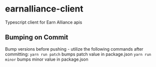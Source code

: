 # earnalliance-client

Typescript client for Earn Alliance apis

## Bumping on Commit

Bump versions before pushing - utilize the following commands after committing:
`yarn run patch`  bumps patch value in package.json
`yarn run minor`  bumps minor value in package.json
